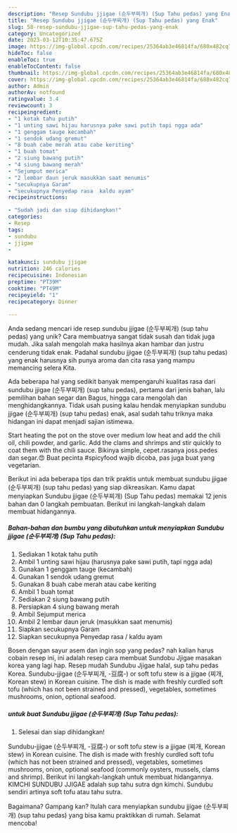 ```yaml
---
description: "Resep Sundubu jjigae (순두부찌개) (Sup Tahu pedas) yang Enak"
title: "Resep Sundubu jjigae (순두부찌개) (Sup Tahu pedas) yang Enak"
slug: 58-resep-sundubu-jjigae-sup-tahu-pedas-yang-enak
category: Uncategorized
date: 2023-03-12T10:35:47.675Z
image: https://img-global.cpcdn.com/recipes/25364ab3e46814fa/680x482cq70/sundubu-jjigae-순두부찌개-sup-tahu-pedas-foto-resep-utama.jpg
hideToc: false
enableToc: true
enableTocContent: false
thumbnail: https://img-global.cpcdn.com/recipes/25364ab3e46814fa/680x482cq70/sundubu-jjigae-순두부찌개-sup-tahu-pedas-foto-resep-utama.jpg
cover: https://img-global.cpcdn.com/recipes/25364ab3e46814fa/680x482cq70/sundubu-jjigae-순두부찌개-sup-tahu-pedas-foto-resep-utama.jpg
author: Admin
authorAv: notfound
ratingvalue: 3.4
reviewcount: 3
recipeingredient:
- "1 kotak tahu putih"
- "1 unting sawi hijau harusnya pake sawi putih tapi ngga ada"
- "1 genggam tauge kecambah"
- "1 sendok udang gremut"
- "8 buah cabe merah atau cabe keriting"
- "1 buah tomat"
- "2 siung bawang putih"
- "4 siung bawang merah"
- "Sejumput merica"
- "2 lembar daun jeruk masukkan saat menumis"
- "secukupnya Garam"
- "secukupnya Penyedap rasa  kaldu ayam"
recipeinstructions:

- "Sudah jadi dan siap dihidangkan!"
categories:
- Resep
tags:
- sundubu
- jjigae
- 

katakunci: sundubu jjigae  
nutrition: 246 calories
recipecuisine: Indonesian
preptime: "PT39M"
cooktime: "PT49M"
recipeyield: "1"
recipecategory: Dinner

---
```





Anda sedang mencari ide resep sundubu jjigae (순두부찌개) (sup tahu pedas) yang unik? Cara membuatnya sangat tidak susah dan tidak juga mudah. Jika salah mengolah maka hasilnya akan hambar dan justru cenderung tidak enak. Padahal sundubu jjigae (순두부찌개) (sup tahu pedas) yang enak harusnya sih punya aroma dan cita rasa yang mampu memancing selera Kita.





Ada beberapa hal yang sedikit banyak mempengaruhi kualitas rasa dari sundubu jjigae (순두부찌개) (sup tahu pedas), pertama dari jenis bahan, lalu pemilihan bahan segar dan Bagus, hingga cara mengolah dan menghidangkannya. Tidak usah pusing kalau hendak menyiapkan sundubu jjigae (순두부찌개) (sup tahu pedas) enak,      asal sudah tahu triknya maka hidangan ini dapat menjadi sajian istimewa.














Start heating the pot on the stove over medium low heat and add the chili oil, chili powder, and garlic. Add the clams and shrimps and stir quickly to coat them with the chili sauce. Bikinya simple, cepet.rasanya joss.pedes dan segar.😍 Buat pecinta #spicyfood wajib dicoba, pas juga buat yang vegetarian.






Berikut ini ada beberapa tips dan trik praktis untuk membuat sundubu jjigae (순두부찌개) (sup tahu pedas) yang siap dikreasikan. Kamu dapat menyiapkan Sundubu jjigae (순두부찌개) (Sup Tahu pedas) memakai 12 jenis bahan dan 0 langkah pembuatan. Berikut ini langkah-langkah dalam membuat hidangannya.

<!--inarticleads1-->

##### Bahan-bahan dan bumbu yang dibutuhkan untuk menyiapkan Sundubu jjigae (순두부찌개) (Sup Tahu pedas):

1. Sediakan 1 kotak tahu putih
1. Ambil 1 unting sawi hijau (harusnya pake sawi putih, tapi ngga ada)
1. Gunakan 1 genggam tauge (kecambah)
1. Gunakan 1 sendok udang gremut
1. Gunakan 8 buah cabe merah atau cabe keriting
1. Ambil 1 buah tomat
1. Sediakan 2 siung bawang putih
1. Persiapkan 4 siung bawang merah
1. Ambil Sejumput merica
1. Ambil 2 lembar daun jeruk (masukkan saat menumis)
1. Siapkan secukupnya Garam
1. Siapkan secukupnya Penyedap rasa / kaldu ayam


Bosen dengan sayur asem dan ingin sop yang pedas? nah kalian harus cobain resep ini, ini adalah resep cara membuat Sundobu Jjigae masakan korea yang lagi hap. Resep mudah Sundubu Jjigae halal, sup tahu pedas Korea. Sundubu-jjigae (순두부찌개, -豆腐-) or soft tofu stew is a jjigae (찌개, Korean stew) in Korean cuisine. The dish is made with freshly curdled soft tofu (which has not been strained and pressed), vegetables, sometimes mushrooms, onion, optional seafood. 

<!--inarticleads2-->

#####  untuk buat Sundubu jjigae (순두부찌개) (Sup Tahu pedas):


1. Selesai dan siap dihidangkan!

Sundubu-jjigae (순두부찌개, -豆腐-) or soft tofu stew is a jjigae (찌개, Korean stew) in Korean cuisine. The dish is made with freshly curdled soft tofu (which has not been strained and pressed), vegetables, sometimes mushrooms, onion, optional seafood (commonly oysters, mussels, clams and shrimp). Berikut ini langkah-langkah untuk membuat hidangannya. KIMCHI SUNDUBU JJIGAE adalah sup tahu sutra dgn kimchi. Sundubu sendiri artinya soft tofu atau tahu sutra. 

Bagaimana? Gampang kan? Itulah cara menyiapkan sundubu jjigae (순두부찌개) (sup tahu pedas) yang bisa kamu praktikkan di rumah. Selamat mencoba!
